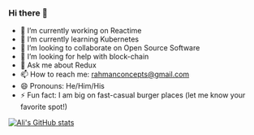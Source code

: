 ### Hi there 👋

- 🔭 I’m currently working on Reactime
- 🌱 I’m currently learning Kubernetes
- 👯 I’m looking to collaborate on Open Source Software
- 🤔 I’m looking for help with block-chain
- 💬 Ask me about Redux
- 📫 How to reach me: rahmanconcepts@gmail.com
- 😄 Pronouns: He/Him/His
- ⚡ Fun fact: I am big on fast-casual burger places (let me know your favorite spot!)

[![Ali's GitHub stats](https://github-readme-stats.vercel.app/api?username=CourageWolf)](https://github.com/CourageWolf/github-readme-stats)
<!--- [![Top Langs](https://github-readme-stats.vercel.app/api/top-langs/?username=CourageWolf&layout=compact)](https://github.com/CourageWolf/github-readme-stats) --->
